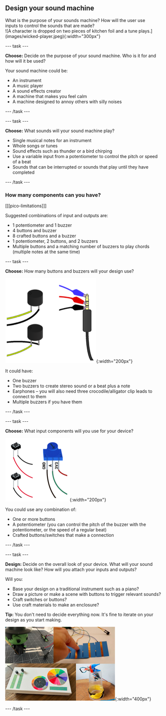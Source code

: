 ## Design your sound machine

<div style="display: flex; flex-wrap: wrap">
<div style="flex-basis: 200px; flex-grow: 1; margin-right: 15px;">
What is the purpose of your sounds machine? How will the user use inputs to control the sounds that are made? 
</div>
<div>
![A character is dropped on two pieces of kitchen foil and a tune plays.](images/wicked-player.jpeg){:width="300px"}
</div>
</div>

--- task ---

**Choose:** Decide on the purpose of your sound machine. Who is it for and how will it be used? 

Your sound machine could be:

+ An instrument
+ A music player
+ A sound effects creator
+ A machine that makes you feel calm
+ A machine designed to annoy others with silly noises

--- /task ---

--- task ---

**Choose:** What sounds will your sound machine play?

+ Single musical notes for an instrument
+ Whole songs or tunes
+ Sound effects such as thunder or a bird chirping 
+ Use a variable input from a potentiometer to control the pitch or speed of a beat
+ Sounds that can be interrupted or sounds that play until they have completed

--- /task ---

### How many components can you have?

[[[pico-limitations]]]

Suggested combinations of input and outputs are:
+ 1 potentiometer and 1 buzzer 
+ 4 buttons and buzzer
+ 8 crafted buttons and a buzzer
+ 1 potentiometer, 2 buttons, and 2 buzzers
+ Multiple buttons and a matching number of buzzers to play chords (multiple notes at the same time)

--- task ---

**Choose:** How many buttons and buzzers will your design use?

![A collection of diagrams showing multiple buttons and a headphone jack.](images/output-components.png){:width="200px"}

It could have:
+ One buzzer
+ Two buzzers to create stereo sound or a beat plus a note
+ Earphones – you will also need three crocodile/alligator clip leads to connect to them
+ Multiple buzzers if you have them

--- /task ---

--- task ---

**Choose:** What input components will you use for your device?

![A collection of diagrams showing multiple buttons and a potentiometer.](images/input-components.png){:width="200px"}

You could use any combination of:
+ One or more buttons
+ A potentiometer (you can control the pitch of the buzzer with the potentiometer, or the speed of a regular beat)
+ Crafted buttons/switches that make a connection

--- /task ---

--- task ---

**Design:** Decide on the overall look of your device. What will your sound machine look like? How will you attach your inputs and outputs?

Will you:

+ Base your design on a traditional instrument such as a piano?
+ Draw a picture or make a scene with buttons to trigger relevant sounds?
+ Craft switches or buttons?
+ Use craft materials to make an enclosure?

**Tip:** You don't need to decide everything now. It's fine to iterate on your design as you start making. 

![A collection of images showing example projects including a sound bomb pull switch, toy drop switch, a dj deck with dials and buttons, and a special effects board with multiple crafted buttons.](images/strip-examples.png){:width="400px"}

--- /task ---

